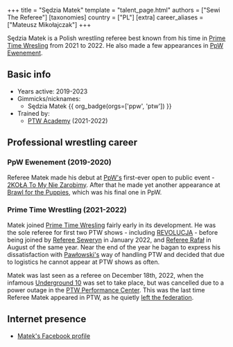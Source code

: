 +++
title = "Sędzia Matek"
template = "talent_page.html"
authors = ["Sewi The Referee"]
[taxonomies]
country = ["PL"]
[extra]
career_aliases = ["Mateusz Mikołajczak"]
+++

Sędzia Matek is a Polish wrestling referee best known from his time in [Prime Time Wresling](@/o/ptw.md) from 2021 to 2022. He also made a few appearances in [PpW Ewenement](@/o/ppw.md).

## Basic info

* Years active: 2019-2023
* Gimmicks/nicknames:
  - Sędzia Matek {{ org_badge(orgs=['ppw', 'ptw']) }}
* Trained by:
  - [PTW Academy](@/o/ptw-academy.md) (2021-2022)
 
## Professional wrestling career

### PpW Ewenement (2019-2020)

Referee Matek made his debut at [PpW's](@/o/ppw.md) first-ever open to public event - [2KOŁA To My Nie Zarobimy](@/e/ppw/2019-12-07-ppw-2kola-to-my-nie-zarobimy.md). After that he made yet another appearance at [Brawl for the Puppies](@/e/ppw/2020-02-15-ppw-brawl-for-the-puppies.md), which was his final one in PpW.

### Prime Time Wrestling (2021-2022)

Matek joined [Prime Time Wresling](@/o/ptw.md) fairly early in its development. He was the sole referee for first two PTW shows - including [REVOLUCJA](@/e/ptw/2021-10-09-ptw-1-revolucja.md) - before being joined by [Referee Seweryn](@/w/sedzia-seweryn.md) in January 2022, and [Referee Rafał](@/w/alex-brave.md) in August of the same year. Near the end of the year he bagan to express his dissatisfaction with [Pawłowski's](@/w/pan-pawlowski.md) way of handling PTW and decided that due to logistics he cannot appear at PTW shows as often. 

Matek was last seen as a referee on December 18th, 2022, when the infamous [Underground 10](@/e/ptw/2023-01-28-ptw-underground-10.md) was set to take place, but was cancelled due to a power outage in the [PTW Performance Center](@/v/ptw-targowa.md). This was the last time Referee Matek appeared in PTW, as he quietly [left the federation](@/a/ptw-exits.md).

## Internet presence

* [Matek's Facebook profile](https://www.facebook.com/people/S%C4%99dzia-Matek/100076434254965/)
